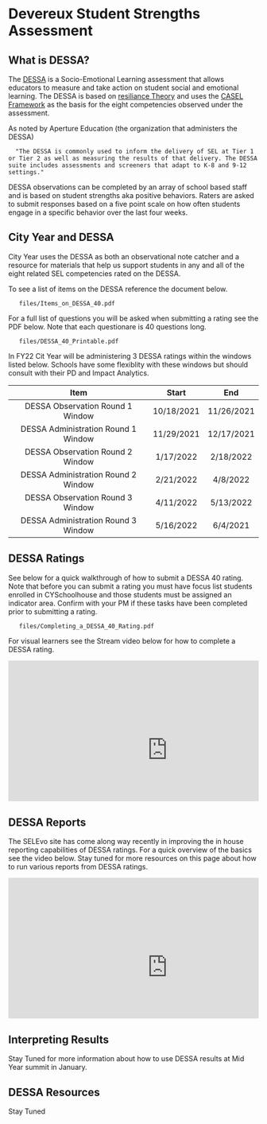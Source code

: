 # Devereux Student Strengths Assessment

## What is DESSA?

The [DESSA](https://apertureed.com/research/about-the-dessa/) is a Socio-Emotional Learning assessment that allows educators to measure and take action on student social and emotional learning. The DESSA is based on [resiliance Theory](https://link.springer.com/chapter/10.1007/978-1-4614-3661-4_14) and uses the [CASEL Framework](https://casel.org/fundamentals-of-sel/what-is-the-casel-framework/) as the basis for the eight competencies observed under the assessment.

As noted by Aperture Education (the organization that administers the DESSA)

      "The DESSA is commonly used to inform the delivery of SEL at Tier 1 or Tier 2 as well as measuring the results of that delivery. The DESSA suite includes assessments and screeners that adapt to K-8 and 9-12 settings."

DESSA observations can be completed by an array of school based staff and is based on student strengths aka positive behaviors. Raters are asked to submit responses based on a five point scale on how often students engage in a specific behavior over the last four weeks.

## City Year and DESSA

City Year uses the DESSA as both an observational note catcher and a resource for materials that help us support students in any and all of the eight related SEL competencies rated on the DESSA.

To see a list of items on the DESSA reference the document below.

```pdf
   files/Items_on_DESSA_40.pdf
```

For a full list of questions you will be asked when submitting a rating see the PDF below. Note that each questionare is 40 questions long.

```pdf
   files/DESSA_40_Printable.pdf
```
In FY22 Cit Year will be administering 3 DESSA ratings within the windows listed below. Schools have some flexiblity with these windows but should consult with their PD and Impact Analytics.

   |                 Item                	|    Start   	|     End    	|
   |:-----------------------------------:	|:----------:	|:----------:	|
   |   DESSA Observation Round 1 Window  	| 10/18/2021 	| 11/26/2021 	|
   | DESSA Administration Round 1 Window 	| 11/29/2021 	| 12/17/2021 	|
   |   DESSA Observation Round 2 Window  	| 1/17/2022  	| 2/18/2022  	|
   | DESSA Administration Round 2 Window 	| 2/21/2022  	| 4/8/2022   	|
   |   DESSA Observation Round 3 Window  	| 4/11/2022  	| 5/13/2022  	|
   | DESSA Administration Round 3 Window 	| 5/16/2022  	| 6/4/2021   	|

## DESSA Ratings

See below for a quick walkthrough of how to submit a DESSA 40 rating. Note that before you can submit a rating you must have focus list students enrolled in CYSchoolhouse and those students must be assigned an indicator area. Confirm with your PM if these tasks have been completed prior to submitting a rating.

```pdf
   files/Completing_a_DESSA_40_Rating.pdf
```
For visual learners see the Stream video below for how to complete a DESSA rating.

   <div style='max-width: 640px'><div style='position: relative; padding-bottom: 56.25%; height: 0; overflow: hidden;'><iframe width="640" height="360" src="https://web.microsoftstream.com/embed/video/ec3a0ff7-ae1f-4e6c-a822-6d9b402d500e?autoplay=false&showinfo=true" allowfullscreen style="border:none;"></iframe></div></div>

## DESSA Reports

The SELEvo site has come along way recently in improving the in house reporting capabilities of DESSA ratings. For a quick overview of the basics see the video below. Stay tuned for more resources on this page about how to run various reports from DESSA ratings.

   <div style='max-width: 640px'><div style='position: relative; padding-bottom: 56.25%; height: 0; overflow: hidden;'><iframe width="640" height="360" src="https://web.microsoftstream.com/embed/video/e9add909-348a-40d8-a50a-b9549b28327d?autoplay=false&showinfo=true" allowfullscreen style="border:none;"></iframe></div></div>
 

## Interpreting Results

Stay Tuned for more information about how to use DESSA results at Mid Year summit in January.

## DESSA Resources

Stay Tuned